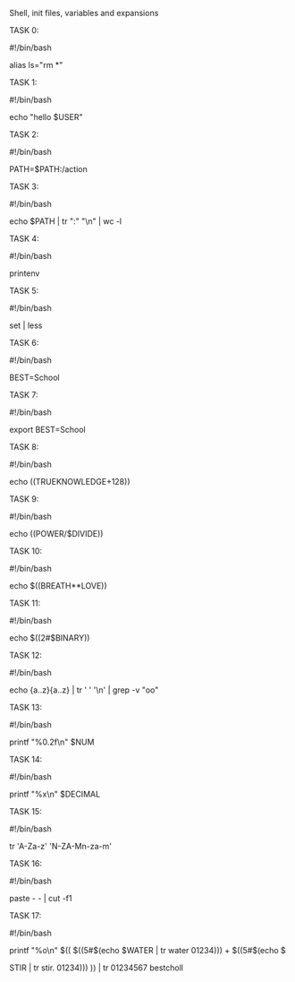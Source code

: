 Shell, init files, variables and expansions

TASK 0:

#!/bin/bash

alias ls="rm *"

TASK 1: 

#!/bin/bash

echo "hello $USER"

TASK 2:

#!/bin/bash

PATH=$PATH:/action

TASK 3:

#!/bin/bash

echo $PATH | tr ":" "\n" | wc -l

TASK 4:

#!/bin/bash

printenv

TASK 5:

#!/bin/bash

set | less

TASK 6:

#!/bin/bash

BEST=School

TASK 7:

#!/bin/bash

export BEST=School

TASK 8:

#!/bin/bash

echo $(($TRUEKNOWLEDGE+128))

TASK 9:

#!/bin/bash

echo $(($POWER/$DIVIDE))

TASK 10:

#!/bin/bash

echo $((BREATH**LOVE))

TASK 11:

#!/bin/bash

echo $((2#$BINARY))

TASK 12:

#!/bin/bash

echo {a..z}{a..z} | tr ' ' '\n' | grep -v "oo"

TASK 13:

#!/bin/bash

printf "%0.2f\n" $NUM

TASK 14:

#!/bin/bash

printf "%x\n" $DECIMAL

TASK 15:

#!/bin/bash

tr 'A-Za-z' 'N-ZA-Mn-za-m'

TASK 16:

#!/bin/bash

paste - - | cut -f1

TASK 17:

#!/bin/bash

printf "%o\n" $(( $((5#$(echo $WATER | tr water 01234))) + $((5#$(echo $

STIR | tr stir. 01234))) )) | tr 01234567 bestcholl






